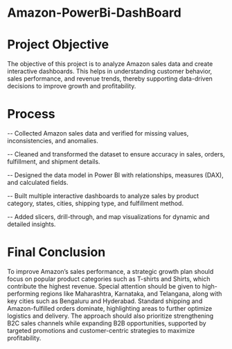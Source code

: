 # Amazon-PowerBi-DashBoard

# Project Objective

The objective of this project is to analyze Amazon sales data and create interactive dashboards. This helps in understanding customer behavior, sales performance, and revenue trends, thereby supporting data-driven decisions to improve growth and profitability.

# Process

-- Collected Amazon sales data and verified for missing values, inconsistencies, and anomalies.

-- Cleaned and transformed the dataset to ensure accuracy in sales, orders, fulfillment, and shipment details.

-- Designed the data model in Power BI with relationships, measures (DAX), and calculated fields.

-- Built multiple interactive dashboards to analyze sales by product category, states, cities, shipping type, and fulfillment method.

-- Added slicers, drill-through, and map visualizations for dynamic and detailed insights.

# Final Conclusion

To improve Amazon’s sales performance, a strategic growth plan should focus on popular product categories such as T-shirts and Shirts, which contribute the highest revenue. Special attention should be given to high-performing regions like Maharashtra, Karnataka, and Telangana, along with key cities such as Bengaluru and Hyderabad. Standard shipping and Amazon-fulfilled orders dominate, highlighting areas to further optimize logistics and delivery. The approach should also prioritize strengthening B2C sales channels while expanding B2B opportunities, supported by targeted promotions and customer-centric strategies to maximize profitability.
